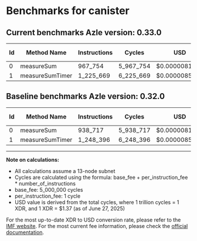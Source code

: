 # Benchmarks for canister

## Current benchmarks Azle version: 0.33.0
| Id | Method Name | Instructions | Cycles | USD | USD/Million Calls | Change |
|-----------|-------------|------------|--------|-----|--------------|-------|
| 0 | measureSum | 967_754 | 5_967_754 | $0.0000081758 | $8.17 | <font color="red">+29_037</font> |
| 1 | measureSumTimer | 1_225_669 | 6_225_669 | $0.0000085292 | $8.52 | <font color="green">-22_727</font> |

## Baseline benchmarks Azle version: 0.32.0
| Id | Method Name | Instructions | Cycles | USD | USD/Million Calls |
|-----------|-------------|------------|--------|-----|--------------|
| 0 | measureSum | 938_717 | 5_938_717 | $0.0000081360 | $8.13 |
| 1 | measureSumTimer | 1_248_396 | 6_248_396 | $0.0000085603 | $8.56 |



---

**Note on calculations:**
- All calculations assume a 13-node subnet
- Cycles are calculated using the formula: base_fee + per_instruction_fee \* number_of_instructions
- base_fee: 5_000_000 cycles
- per_instruction_fee: 1 cycle
- USD value is derived from the total cycles, where 1 trillion cycles = 1 XDR, and 1 XDR = $1.37 (as of June 27, 2025)

For the most up-to-date XDR to USD conversion rate, please refer to the [IMF website](https://www.imf.org/external/np/fin/data/rms_sdrv.aspx).
For the most current fee information, please check the [official documentation](https://internetcomputer.org/docs/references/cycles-cost-formulas).
